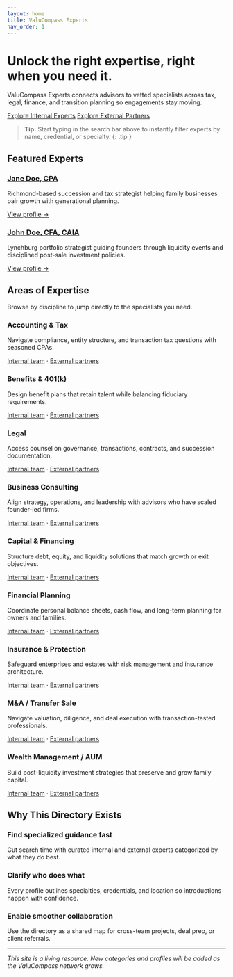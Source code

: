 ```yaml
---
layout: home
title: ValuCompass Experts
nav_order: 1
---
```


<div class="home-hero">
  <h1>Unlock the right expertise, right when you need it.</h1>
  <p>ValuCompass Experts connects advisors to vetted specialists across tax, legal, finance, and transition planning so engagements stay moving.</p>
  <div class="hero-actions">
    <a class="button" href="{{ '/internal/' | relative_url }}">Explore Internal Experts</a>
    <a class="button secondary" href="{{ '/external/' | relative_url }}">Explore External Partners</a>
  </div>
</div>

> **Tip:** Start typing in the search bar above to instantly filter experts by name, credential, or specialty.
{: .tip }

## Featured Experts

<div class="featured-experts">
  <article class="featured-expert">
    <h3><a href="{{ '/experts/jane-doe/' | relative_url }}">Jane Doe, CPA</a></h3>
    <p>Richmond-based succession and tax strategist helping family businesses pair growth with generational planning.</p>
    <a class="text-link" href="{{ '/experts/jane-doe/' | relative_url }}">View profile →</a>
  </article>
  <article class="featured-expert">
    <h3><a href="{{ '/experts/john-doe/' | relative_url }}">John Doe, CFA, CAIA</a></h3>
    <p>Lynchburg portfolio strategist guiding founders through liquidity events and disciplined post-sale investment policies.</p>
    <a class="text-link" href="{{ '/experts/john-doe/' | relative_url }}">View profile →</a>
  </article>
</div>

## Areas of Expertise

Browse by discipline to jump directly to the specialists you need.

<div class="category-grid">
  <div class="category-card">
    <h3>Accounting & Tax</h3>
    <p>Navigate compliance, entity structure, and transaction tax questions with seasoned CPAs.</p>
    <p class="category-links"><a href="{{ '/internal/accounting-tax/' | relative_url }}">Internal team</a> · <a href="{{ '/external/accounting-tax/' | relative_url }}">External partners</a></p>
  </div>
  <div class="category-card">
    <h3>Benefits & 401(k)</h3>
    <p>Design benefit plans that retain talent while balancing fiduciary requirements.</p>
    <p class="category-links"><a href="{{ '/internal/benefits-401k/' | relative_url }}">Internal team</a> · <a href="{{ '/external/benefits-401k/' | relative_url }}">External partners</a></p>
  </div>
  <div class="category-card">
    <h3>Legal</h3>
    <p>Access counsel on governance, transactions, contracts, and succession documentation.</p>
    <p class="category-links"><a href="{{ '/internal/legal/' | relative_url }}">Internal team</a> · <a href="{{ '/external/legal/' | relative_url }}">External partners</a></p>
  </div>
  <div class="category-card">
    <h3>Business Consulting</h3>
    <p>Align strategy, operations, and leadership with advisors who have scaled founder-led firms.</p>
    <p class="category-links"><a href="{{ '/internal/business-consulting/' | relative_url }}">Internal team</a> · <a href="{{ '/external/business-consulting/' | relative_url }}">External partners</a></p>
  </div>
  <div class="category-card">
    <h3>Capital & Financing</h3>
    <p>Structure debt, equity, and liquidity solutions that match growth or exit objectives.</p>
    <p class="category-links"><a href="{{ '/internal/capital-financing/' | relative_url }}">Internal team</a> · <a href="{{ '/external/capital-financing/' | relative_url }}">External partners</a></p>
  </div>
  <div class="category-card">
    <h3>Financial Planning</h3>
    <p>Coordinate personal balance sheets, cash flow, and long-term planning for owners and families.</p>
    <p class="category-links"><a href="{{ '/internal/financial-planning/' | relative_url }}">Internal team</a> · <a href="{{ '/external/financial-planning/' | relative_url }}">External partners</a></p>
  </div>
  <div class="category-card">
    <h3>Insurance & Protection</h3>
    <p>Safeguard enterprises and estates with risk management and insurance architecture.</p>
    <p class="category-links"><a href="{{ '/internal/insurance-protection/' | relative_url }}">Internal team</a> · <a href="{{ '/external/insurance-protection/' | relative_url }}">External partners</a></p>
  </div>
  <div class="category-card">
    <h3>M&amp;A / Transfer Sale</h3>
    <p>Navigate valuation, diligence, and deal execution with transaction-tested professionals.</p>
    <p class="category-links"><a href="{{ '/internal/ma-transfer-sale/' | relative_url }}">Internal team</a> · <a href="{{ '/external/ma-transfer-sale/' | relative_url }}">External partners</a></p>
  </div>
  <div class="category-card">
    <h3>Wealth Management / AUM</h3>
    <p>Build post-liquidity investment strategies that preserve and grow family capital.</p>
    <p class="category-links"><a href="{{ '/internal/wealth-management-aum/' | relative_url }}">Internal team</a> · <a href="{{ '/external/wealth-management-aum/' | relative_url }}">External partners</a></p>
  </div>
</div>

## Why This Directory Exists

<div class="purpose-grid">
  <div>
    <h3>Find specialized guidance fast</h3>
    <p>Cut search time with curated internal and external experts categorized by what they do best.</p>
  </div>
  <div>
    <h3>Clarify who does what</h3>
    <p>Every profile outlines specialties, credentials, and location so introductions happen with confidence.</p>
  </div>
  <div>
    <h3>Enable smoother collaboration</h3>
    <p>Use the directory as a shared map for cross-team projects, deal prep, or client referrals.</p>
  </div>
</div>

---

_This site is a living resource. New categories and profiles will be added as the ValuCompass network grows._
